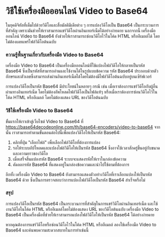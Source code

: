 วิธีใช้เครื่องมือออนไลน์ Video to Base64
========================================

ในยุคดิจิทัลที่เต็มไปด้วยวิดีโอและสื่อมัลติมีเดียต่าง ๆ การแปลงวิดีโอเป็น Base64 เป็นกระบวนการที่สำคัญ เพราะมันช่วยให้เราสามารถแชร์วิดีโอผ่านอินเทอร์เน็ตได้อย่างง่ายดาย นอกจากนี้ เครื่องมือออนไลน์ Video to Base64 ยังช่วยให้เราสามารถซ่อนวิดีโอไว้ในโค้ด HTML หรืออีเมลล์ได้ โดยไม่ต้องเผยแพร่ไฟล์วิดีโอต้นฉบับ

### ความรู้พื้นฐานเกี่ยวกับเครื่องมือ Video to Base64

เครื่องมือ Video to Base64 เป็นเครื่องมือออนไลน์ที่ใช้แปลงไฟล์วิดีโอให้กลายเป็นรหัส Base64 ซึ่งเป็นรหัสที่สามารถอ่านและใช้งานได้ในรูปแบบข้อความ รหัส Base64 ประกอบด้วยตัวอักษรและตัวเลขซึ่งสามารถส่งผ่านอินเทอร์เน็ตได้โดยไม่ต้องมีไฟล์วิดีโอต้นฉบับอยู่บนเซิร์ฟเวอร์

การแปลงวิดีโอเป็นรหัส Base64 มีประโยชน์ในหลายๆ กรณี เช่น เมื่อเราต้องการแชร์วิดีโอกับผู้อื่นผ่านทางอินเทอร์เน็ต โดยไม่ต้องอัพโหลดไฟล์วิดีโอเป็นไฟล์แท้ๆ หรือเมื่อเราต้องการซ่อนวิดีโอไว้ในโค้ด HTML หรืออีเมลล์ โดยไม่ต้องแสดง URL ของวิดีโอต้นฉบับ

### วิธีใช้เครื่องมือ Video to Base64

ขั้นแรกให้เราเข้าสู่เว็บไซต์ Video to Base64 ที่ <https://base64decodeonline.com/th/base64-encoders/video-to-base64> จากนั้น เราสามารถทำตามขั้นตอนต่อไปนี้เพื่อแปลงวิดีโอให้เป็นรหัส Base64:

1. คลิกที่ปุ่ม "เลือกไฟล์" เพื่อเลือกไฟล์วิดีโอที่ต้องการแปลง
2. รอให้ระบบอัปโหลดและแปลงไฟล์วิดีโอให้เป็นรหัส Base64 ซึ่งอาจใช้เวลาสักครู่ขึ้นอยู่กับขนาดและความยาวของวิดีโอ
3. เมื่อเสร็จสิ้นแปลงรหัส Base64 ระบบจะแสดงรหัสให้เราในกล่องข้อความ
4. คัดลอกรหัส Base64 ที่แสดงอยู่ในกล่องข้อความและนำไปใช้ตามที่ต้องการ

อีกทั้ง เครื่องมือ Video to Base64 ยังสามารถแสดงตัวอย่างวิดีโอที่เราเลือกแปลงให้เป็นรหัส Base64 ด้วย ซึ่งเป็นการตรวจสอบว่าการแปลงไฟล์วิดีโอเป็นรหัส Base64 สำเร็จหรือไม่

### สรุป

การแปลงวิดีโอเป็นรหัส Base64 เป็นกระบวนการที่สำคัญในการแชร์วิดีโอผ่านอินเทอร์เน็ต และใช้งานวิดีโอในโค้ด HTML หรืออีเมลล์โดยไม่ต้องแสดง URL ของวิดีโอต้นฉบับ เครื่องมือ Video to Base64 เป็นเครื่องมือที่ช่วยให้เราสามารถแปลงไฟล์วิดีโอให้เป็นรหัส Base64 ได้อย่างง่ายดาย

หากคุณต้องการแชร์วิดีโอหรือซ่อนวิดีโอไว้ในโค้ด HTML หรืออีเมลล์ ลองใช้เครื่องมือ Video to Base64 และค้นพบความสะดวกสบายในการทำเช่นนี้